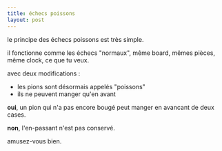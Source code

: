 ```yaml
---
title: échecs poissons
layout: post
---
```


le principe des échecs poissons est très simple.

il fonctionne comme les échecs "normaux", même board, mêmes pièces, même clock, ce que tu veux.

avec deux modifications :

- les pions sont désormais appelés "poissons"
- ils ne peuvent manger qu'en avant

**oui**, un pion qui n'a pas encore bougé peut manger en avancant de deux cases.

**non**, l'en-passant n'est pas conservé.

amusez-vous bien.
